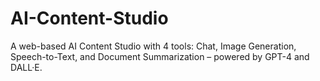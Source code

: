 # AI-Content-Studio
A web-based AI Content Studio with 4 tools: Chat, Image Generation, Speech-to-Text, and Document Summarization – powered by GPT-4 and DALL·E.
